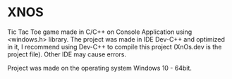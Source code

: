 # XNOS
Tic Tac Toe game made in C/C++ on Console Application using &lt;windows.h> library.
The project was made in IDE Dev-C++ and optimized in it, I recommend using Dev-C++ to compile this project (XnOs.dev is the project file). Other IDE may cause errors.

Project was made on the operating system Windows 10 - 64bit.
